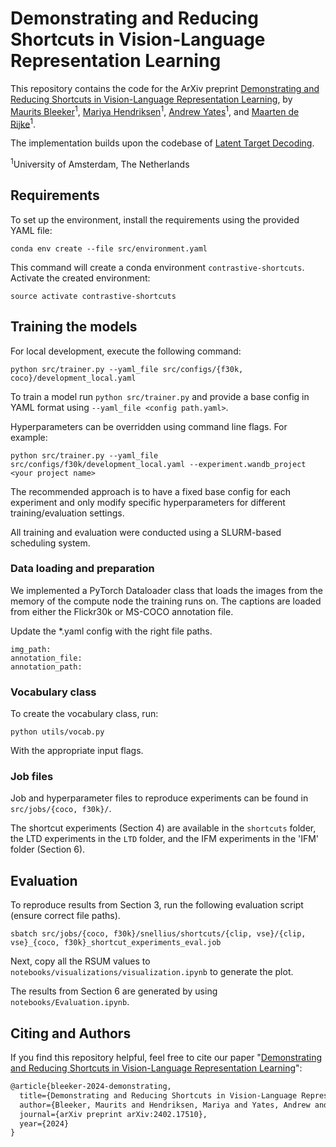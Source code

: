
# Demonstrating and Reducing Shortcuts in Vision-Language Representation Learning

This repository contains the code for the ArXiv preprint [Demonstrating and Reducing Shortcuts in Vision-Language Representation Learning](https://arxiv.org/abs/2402.17510),  by [Maurits Bleeker](https://mauritsbleeker.github.io)<sup>1</sup>, [Mariya Hendriksen](https://mariyahendriksen.github.io)<sup>1</sup>, [Andrew Yates](https://andrewyates.net)<sup>1</sup>, and [Maarten de Rijke](https://staff.fnwi.uva.nl/m.derijke/)<sup>1</sup>.

The implementation builds upon the codebase of [Latent Target Decoding](https://github.com/MauritsBleeker/reducing-predictive-feature-suppression/).

<sup>1</sup>University of Amsterdam, The Netherlands

## Requirements

To set up the environment, install the requirements using the provided YAML file:

```angular2html
conda env create --file src/environment.yaml
```

This command will create a conda environment `contrastive-shortcuts`. Activate the created environment:

```angular2html
source activate contrastive-shortcuts
```

## Training the models 

For local development, execute the following command:

```angular2html
python src/trainer.py --yaml_file src/configs/{f30k, coco}/development_local.yaml
```

To train a model run `python src/trainer.py` and provide a base config in YAML format using `--yaml_file <config path.yaml>`. 

Hyperparameters can be overridden using command line flags. For example:
```angular2html
python src/trainer.py --yaml_file src/configs/f30k/development_local.yaml --experiment.wandb_project <your project name>
```

The recommended approach is to have a fixed base config for each experiment and only modify specific hyperparameters for different training/evaluation settings. 

All training and evaluation were conducted using a SLURM-based scheduling system.

### Data loading and preparation

We implemented a PyTorch Dataloader class that loads the images from the memory of the compute node the training runs on. The captions are loaded from either the Flickr30k or MS-COCO annotation file.

Update the *.yaml config with the right file paths.

```angular2html
img_path:
annotation_file:
annotation_path:
```


### Vocabulary class

To create the vocabulary class, run:

```angular2html
python utils/vocab.py 
```
With the appropriate input flags.


### Job files

Job and hyperparameter files to reproduce experiments can be found in `src/jobs/{coco, f30k}/`.

The shortcut experiments (Section 4) are available in the `shortcuts` folder, the LTD experiments in the `LTD` folder, and the IFM experiments in the 'IFM' folder (Section 6).

## Evaluation

To reproduce results from Section 3, run the following evaluation script (ensure correct file paths).

```angular2html
sbatch src/jobs/{coco, f30k}/snellius/shortcuts/{clip, vse}/{clip, vse}_{coco, f30k}_shortcut_experiments_eval.job
```

Next, copy all the RSUM values to `notebooks/visualizations/visualization.ipynb` to generate the plot.

The results from Section 6 are generated by using `notebooks/Evaluation.ipynb`.

## Citing and Authors
If you find this repository helpful, feel free to cite our paper "[Demonstrating and Reducing Shortcuts in Vision-Language Representation Learning](https://arxiv.org/abs/2402.17510)":

```latex
@article{bleeker-2024-demonstrating,
  title={Demonstrating and Reducing Shortcuts in Vision-Language Representation Learning},
  author={Bleeker, Maurits and Hendriksen, Mariya and Yates, Andrew and de Rijke, Maarten},
  journal={arXiv preprint arXiv:2402.17510},
  year={2024}
}
```
